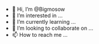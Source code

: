 - 👋 Hi, I’m @Bigmosow
- 👀 I’m interested in ...
- 🌱 I’m currently learning ...
- 💞️ I’m looking to collaborate on ...
- 📫 How to reach me ...

<!---
Bigmosow/Bigmosow is a ✨ special ✨ repository because its `README.md` (this file) appears on your GitHub profile.
You can click the Preview link to take a look at your changes.
--->
